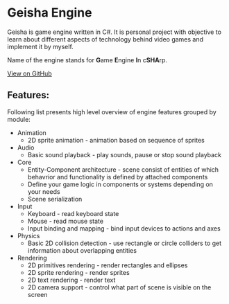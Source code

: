 # Geisha Engine
Geisha is game engine written in C#. It is personal project with objective to learn about different aspects of technology behind video games and implement it by myself.

Name of the engine stands for **G**ame **E**ngine **I**n c**SHA**rp.

[View on GitHub](https://github.com/dawidkomorowski/geisha)

## Features:
Following list presents high level overview of engine features grouped by module:
- Animation
    - 2D sprite animation - animation based on sequence of sprites
- Audio
    - Basic sound playback - play sounds, pause or stop sound playback
- Core
    - Entity-Component architecture - scene consist of entities of which behavrior and functionality is defined by attached components
    - Define your game logic in components or systems depending on your needs
    - Scene serialization
- Input
    - Keyboard - read keyboard state
    - Mouse - read mouse state
    - Input binding and mapping - bind input devices to actions and axes
- Physics
    - Basic 2D collision detection - use rectangle or circle colliders to get information about overlapping entities
- Rendering
    - 2D primitives rendering - render rectangles and ellipses
    - 2D sprite rendering - render sprites
    - 2D text rendering - render text
    - 2D camera support - control what part of scene is visible on the screen
